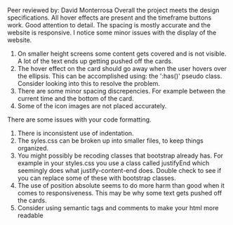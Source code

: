 


Peer reviewed by: David Monterrosa
Overall the project meets the design specifications. All hover effects are present and the timeframe buttons work. Good attention to detail. The spacing is mostly accurate and the website is responsive. I notice some minor issues with the display of the website.
1. On smaller height screens some content gets covered and is not visible. A lot of the text ends up getting pushed off the cards.
2. The hover effect on the card should go away when the user hovers over the ellipsis. This can be accomplished using: the ':has()' pseudo class. Consider looking into this to resolve the problem. 
3. There are some minor spacing discrepencies. For example between the current time and the bottom of the card.
4. Some of the icon images are not placed accurately.

There are some issues with your code formatting.
1. There is inconsistent use of indentation.
2. The syles.css can be broken up into smaller files, to keep things organized.
3. You might possibly be recoding classes that bootstrap already has. For example in your styles.css you use a class called justifyEnd which seemingly does what justify-content-end does. Double check to see if you can replace some of these with bootstrap classes.
4. The use of position absolute seems to do more harm than good when it comes to responsiveness. This may be why some text gets pushed off the cards.
5. Consider using semantic tags and comments to make your html more readable